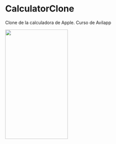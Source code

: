 # CalculatorClone

Clone de la calculadora de Apple. Curso de Avilapp

<img src="https://user-images.githubusercontent.com/10549175/49034718-03cce600-f1b3-11e8-876f-1e1810dd4af9.png" width="200" height="350"/>

